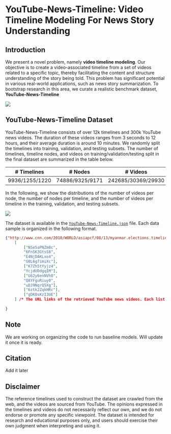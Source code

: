 # YouTube-News-Timeline: Video Timeline Modeling For News Story Understanding

## Introduction

We present a novel problem, namely **video timeline modeling**. Our objective is to create a video-associated timeline from a set of videos related to a specific topic, thereby facilitating the content and structure understanding of the story being told. This problem has significant potential in various real-world applications, such as news story summarization. To bootstrap research in this area, we curate a realistic benchmark dataset, **YouTube-News-Timeline**


![](https://github.com/google-research/google-research/tree/master/video_timeline_modeling/vtm.png)


## YouTube-News-Timeline Dataset

YouTube-News-Timeline consists of over 12k timelines and 300k YouTube news videos. The duration of these videos ranges from 3 seconds to 12 hours, and their average duration is around 10 minutes. We randomly split the timelines into training, validation, and testing subsets. The number of timelines, timeline nodes, and videos on training/validation/testing split in the final dataset are summarized in the table below. 

| # Timelines | # Nodes | # Videos|
| -------- | -------- | -------- |
|9936/1255/1220|74886/9325/9171|242685/30369/29930|

In the following, we show the distributions of the number of videos per node, the number of nodes per timeline, and the number of videos per timeline in the training, validation, and testing subsets.

![](https://github.com/google-research/google-research/tree/master/video_timeline_modeling/data_dist.png)

The dataset is available in the [`YouTube-News-Timeline.json`](https://github.com/google-research/google-research/tree/master/video_timeline_modeling/YouTube-News-Timeline.json) file. Each data sample is organized in the following format.

```json
{"http://www.cnn.com/2010/WORLD/asiapcf/08/13/myanmar.elections.timeline/index.html":  // The URL link of the webpage where we crawl the timeline.
    [
        ["NSe5aPNZm8c",  
        "6FnSK3GtsS8",
        "E4NjDAKLxo4",
        "G0L6g7imiXc"],
        ["K7Zh5tYyjz4",
        "YcjdUDdgqIM"],
        ["G62y6enNVh0",
        "Q8YFguRiuy0",
        "uDJ9NqrQ5Xg"],
        ["6ztk2ZqkHRc"],
        ["gDK0sKzI3UE"]
    ] /* The URL links of the retrieved YouTube news videos. Each list in the nested list corresponds to one node on the timeline. These nodes are ordered in the nested list. */
    
}
```

## Note
We are working on organizing the code to run baseline models. Will update it once it is ready.

## Citation 

Add it later

## Disclaimer
The reference timelines used to construct the dataset are crawled from the web, and the videos are sourced from YouTube. The opinions expressed in the timelines and videos do not necessarily reflect our own, and we do not endorse or promote any specific viewpoint. The dataset is intended for research and educational purposes only, and users should exercise their own judgment when interpreting and using it.